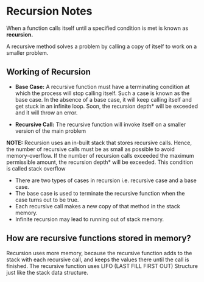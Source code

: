 # Recursion Notes

When a function calls itself until a specified condition is met is known as **recursion.**

A recursive method solves a problem by calling a copy of itself to work on a smaller problem.

## Working of Recursion
- **Base Case:** A recursive function must have a terminating condition at which
the process will stop calling itself. Such a case is known as the base case. In
the absence of a base case, it will keep calling itself and get stuck in an
infinite loop. Soon, the recursion depth* will be exceeded and it will throw
an error.

- **Recursive Call:** The recursive function will invoke itself on a smaller version of the main problem

**NOTE:** Recursion uses an in-built stack that stores recursive calls. Hence, the number of recursive calls must be as small as possible to avoid memory-overflow. If the
number of recursion calls exceeded the maximum permissible amount, the recursion depth* will be exceeded. This condition is called stack overflow

- There are two types of cases in recursion i.e. recursive case and a base case.
- The base case is used to terminate the recursive function when the case turns out to be true.
- Each recursive call makes a new copy of that method in the stack memory.
- Infinite recursion may lead to running out of stack memory.

## How are recursive functions stored in memory? <br/>
Recursion uses more memory, because the recursive function adds to the stack with each recursive call, and keeps the values there until the call is finished. The recursive function uses LIFO (LAST FILL FIRST OUT) Structure just like the stack data structure.

